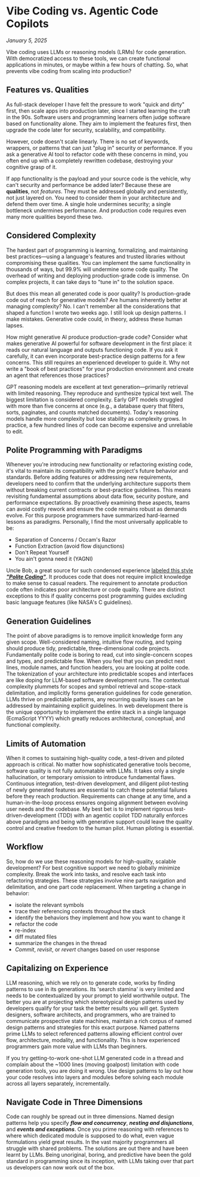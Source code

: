 # Vibe Coding vs. Agentic Code Copilots

*January 5, 2025*

Vibe coding uses LLMs or reasoning models (LRMs) for code generation. With democratized access to these tools, we can create functional applications in minutes, or maybe within a few hours of chatting. So, what prevents vibe coding from scaling into production?

## Features vs. Qualities

As full-stack developer I have felt the pressure to work "quick and dirty" first, then scale apps into production later, since I started learning the craft in the 90s. Software users and programming learners often judge software based on functionality alone. They aim to implement the features first, then upgrade the code later for security, scalability, and compatibility.

However, code doesn't scale linearly. There is no set of keywords, wrappers, or patterns that can just "plug in" security or performance. If you ask a generative AI tool to refactor code with these concerns in mind, you often end up with a completely rewritten codebase, destroying your cognitive grasp of it.

If app functionality is the payload and your source code is the vehicle, why can't security and performance be added later? Because these are **qualities**, not _features_. They must be addressed globally and persistently, not just layered on. You need to consider them in your architecture and defend them over time. A single hole undermines security; a single bottleneck undermines performance. And production code requires even many more qualities beyond these two.

## Considered Complexity

The hardest part of programming is learning, formalizing, and maintaining best practices—using a language's features and trusted libraries without compromising these qualities. You can implement the same functionality in thousands of ways, but 99.9% will undermine some code quality. The overhead of writing and deploying production-grade code is immense. On complex projects, it can take days to "tune in" to the solution space.

But does this mean all generated code is poor quality? Is production-grade code out of reach for generative models? Are humans inherently better at managing complexity? No. I can't remember all the considerations that shaped a function I wrote two weeks ago. I still look up design patterns. I make mistakes. Generative code could, in theory, address these human lapses.

How might generative AI produce production-grade code? Consider what makes generative AI powerful for software development in the first place: it reads our natural language and outputs functioning code. If you ask it carefully, it can even incorporate best-practice design patterns for a few concerns. This still requires an experienced developer to guide it. Why not write a "book of best practices" for your production environment and create an agent that references those practices?

GPT reasoning models are excellent at text generation—primarily retrieval with limited reasoning. They reproduce and synthesize typical text well. The biggest limitation is considered complexity. Early GPT models struggled with more than five concerns at once (e.g., a database query that filters, sorts, paginates, and counts matched documents). Today's reasoning models handle more complexity but lose stability as complexity grows. In practice, a few hundred lines of code can become expensive and unreliable to edit.

## Polite Programming with Paradigms

Whenever you're introducing new functionality or refactoring existing code, it's vital to maintain its compatibility with the project's future behavior and standards. Before adding features or addressing new requirements, developers need to confirm that the underlying architecture supports them without breaking current contracts or best-practice guidelines. This means revisiting fundamental assumptions about data flow, security posture, and performance expectations. By proactively examining these aspects, teams can avoid costly rework and ensure the code remains robust as demands evolve. For this purpose programmers have summarized hard-learned lessons as paradigms. Personally, I find the most universally applicable to be:

- Separation of Concerns / Occam's Razor
- Function Extraction (avoid flow disjunctions)
- Don't Repeat Yourself
- You ain't gonna need it (YAGNI)

Uncle Bob, a great source for such condensed experience [labeled this style **_"Polite Coding"_**](https://www.youtube.com/watch?v=l-gF0vDhJVI&t=3160s). It produces code that does not require implicit knowledge to make sense to casual readers. The requirement to annotate production code often indicates poor architecture or code quality. There are distinct exceptions to this if quality concerns post programming guides excluding basic language features (like NASA's C guidelines).

## Generation Guidelines

The point of above paradigms is to remove implicit knowledge form any given scope. Well-considered naming, intuitive flow routing, and typing should produce tidy, predictable, three-dimensional code projects. Fundamentally polite code is boring to read, cut into single-concern scopes and types, and predictable flow. When you feel that you can predict next lines, module names, and function headers, you are looking at polite code. The tokenization of your architecture into predictable scopes and interfaces are like doping for LLM-based software development runs. The contextual complexity plummets for scopes and symbol retrieval and scope-stack delimitation, and implicitly forms generation guidelines for code generation. LLMs thrive on predictable patterns, any recurring quality issues can be addressed by maintaining explicit guidelines. In web development there is the unique opportunity to implement the entire stack in a single language (EcmaScript YYYY) which greatly reduces architectural, conceptual, and functional complexity.

## Limits of Automation

When it comes to sustaining high-quality code, a test-driven and piloted approach is critical. No matter how sophisticated generative tools become, software quality is not fully automatable with LLMs. It takes only a single hallucination, or temporary omission to introduce fundamental flaws. Continuous integration, test-driven development, and diligent pilot-testing of newly generated features are essential to catch these potential failures before they reach production. Requirements can change at any time, and a human-in-the-loop process ensures ongoing alignment between evolving user needs and the codebase. My best bet is to implement rigorous test-driven-development (TDD) with an agentic copilot TDD naturally enforces above paradigms and being with generative support could leave the quality control and creative freedom to the human pilot. Human piloting is essential.

## Workflow

So, how do we use these reasoning models for high-quality, scalable development? For best cognitive support we need to globally minimize complexity. Break the work into tasks, and resolve each task into refactoring strategies. These strategies involve nine parts navigation and delimitation, and one part code replacement. When targeting a change in behavior:

- isolate the relevant symbols
- trace their referencing contexts throughout the stack
- identify the behaviors they implement and how you want to change it
- refactor the code
- re-index
- diff mutated files
- summarize the changes in the thread
- _Commit_, _revisit_, or _revert_ changes based on user response

## Capitalizing on Experience

LLM reasoning, which we rely on to generate code, works by finding patterns to use in its generations. Its 'search stamina' is very limited and needs to be contextualized by your prompt to yield worthwhile output. The better you are at projecting which stereotypical design patterns used by developers qualify for your task the better results you will get. System designers, software architects, and programmers, who are trained to communicate prospective state machines, maintain a rich corpus of named design patterns and strategies for this exact purpose. Named patterns prime LLMs to select referenced patterns allowing efficient control over flow, architecture, modality, and functionality. This is how experienced programmers gain more value with LLMs than beginners.

If you try getting-to-work one-shot LLM generated code in a thread and complain about the ~1000 lines (moving goalpost) limitation with code generation tools, you are doing it wrong. Use design patterns to lay out how your code resolves into layers and modules before solving each module across all layers separately, incrementally.

## Navigate Code in Three Dimensions

Code can roughly be spread out in three dimensions. Named design patterns help you specify **_flow and concurrency_**, **_nesting and disjunctions_**, and **_events and exceptions_**. Once you prime reasoning with references to where which dedicated module is supposed to do what, even vague formulations yield great results. In the vast majority programmers all struggle with shared problems. The solutions are out there and have been learnt by LLMs. Being unoriginal, boring, and predictive have been the gold standard in programming since its inception, with LLMs taking over that part us developers can now work out of the box.
